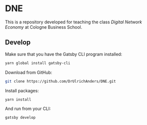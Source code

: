 # DNE

This is a repository developed for teaching the class _Digital Network Economy_ at Cologne Business School.

## Develop

Make sure that you have the Gatsby CLI program installed:
```sh
yarn global install gatsby-cli
```

Download from GitHub:
```sh
git clone https://github.com/DrUlrichAnders/DNE.git
```

Install packages:
```sh
yarn install
```

And run from your CLI:
```sh
gatsby develop
```
